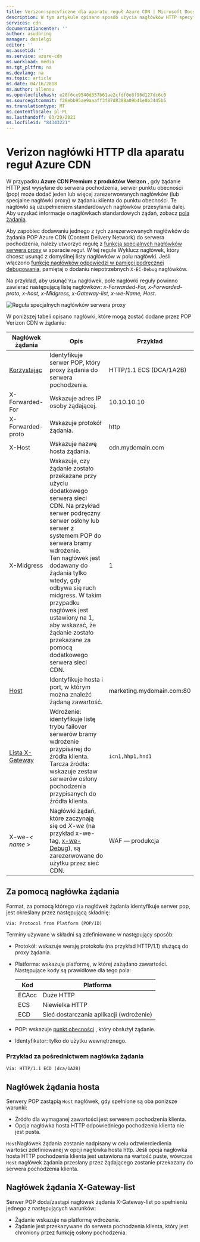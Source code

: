 ```yaml
---
title: Verizon-specyficzne dla aparatu reguł Azure CDN | Microsoft Docs
description: W tym artykule opisano sposób użycia nagłówków HTTP specyficznych dla Verizon z aparatem reguł Azure CDN.
services: cdn
documentationcenter: ''
author: asudbring
manager: danielgi
editor: ''
ms.assetid: ''
ms.service: azure-cdn
ms.workload: media
ms.tgt_pltfrm: na
ms.devlang: na
ms.topic: article
ms.date: 04/16/2018
ms.author: allensu
ms.openlocfilehash: e20f6ce9540d357b61ae2cfdf0e8f96d127dc6c0
ms.sourcegitcommit: f28ebb95ae9aaaff3f87d8388a09b41e0b3445b5
ms.translationtype: MT
ms.contentlocale: pl-PL
ms.lasthandoff: 03/29/2021
ms.locfileid: "84343221"
---
```

# <a name="verizon-specific-http-headers-for-azure-cdn-rules-engine"></a>Verizon nagłówki HTTP dla aparatu reguł Azure CDN

W przypadku **Azure CDN Premium z produktów Verizon** , gdy żądanie HTTP jest wysyłane do serwera pochodzenia, serwer punktu obecności (pop) może dodać jeden lub więcej zarezerwowanych nagłówków (lub specjalne nagłówki proxy) w żądaniu klienta do punktu obecności. Te nagłówki są uzupełnieniem standardowych nagłówków przesyłania dalej. Aby uzyskać informacje o nagłówkach standardowych żądań, zobacz [pola żądania](https://en.wikipedia.org/wiki/List_of_HTTP_header_fields#Request_fields).

Aby zapobiec dodawaniu jednego z tych zarezerwowanych nagłówków do żądania POP Azure CDN (Content Delivery Network) do serwera pochodzenia, należy utworzyć regułę z [funkcją specjalnych nagłówków serwera proxy](https://docs.vdms.com/cdn/Content/HRE/F/Proxy-Special-Headers.htm) w aparacie reguł. W tej regule Wyklucz nagłówek, który chcesz usunąć z domyślnej listy nagłówków w polu nagłówki. Jeśli włączono [funkcję nagłówków odpowiedzi w pamięci podręcznej debugowania](https://docs.vdms.com/cdn/Content/HRE/F/Debug-Cache-Response-Headers.htm), pamiętaj o dodaniu niepotrzebnych `X-EC-Debug` nagłówków. 

Na przykład, aby usunąć `Via` nagłówek, pole nagłówki reguły powinno zawierać następującą listę nagłówków: *x-Forwarded-For, x-Forwarded-proto, x-host, x-Midgress, x-Gateway-list, x-we-Name, Host*. 

![Reguła specjalnych nagłówków serwera proxy](./media/cdn-http-headers/cdn-proxy-special-header-rule.png)

W poniższej tabeli opisano nagłówki, które mogą zostać dodane przez POP Verizon CDN w żądaniu:

Nagłówek żądania | Opis | Przykład
---------------|-------------|--------
[Korzystając](#via-request-header) | Identyfikuje serwer POP, który proxy żądania do serwera pochodzenia. | HTTP/1.1 ECS (DCA/1A2B)
X-Forwarded-For | Wskazuje adres IP osoby żądającej.| 10.10.10.10
X-Forwarded-proto | Wskazuje protokół żądania. | http
X-Host | Wskazuje nazwę hosta żądania. | cdn.mydomain.com
X-Midgress | Wskazuje, czy żądanie zostało przekazane przy użyciu dodatkowego serwera sieci CDN. Na przykład serwer podręczny serwer osłony lub serwer z systemem POP do serwera bramy wdrożenie. <br />Ten nagłówek jest dodawany do żądania tylko wtedy, gdy odbywa się ruch midgress. W takim przypadku nagłówek jest ustawiony na 1, aby wskazać, że żądanie zostało przekazane za pomocą dodatkowego serwera sieci CDN.| 1
[Host](#host-request-header) | Identyfikuje hosta i port, w którym można znaleźć żądaną zawartość. | marketing.mydomain.com:80
[Lista X-Gateway](#x-gateway-list-request-header) | Wdrożenie: identyfikuje listę trybu failover serwerów bramy wdrożenie przypisanej do źródła klienta. <br />Tarcza źródła: wskazuje zestaw serwerów osłony pochodzenia przypisanych do źródła klienta. | `icn1,hhp1,hnd1`
X-we-_&lt; name &gt;_ | Nagłówki żądań, które zaczynają się od *X-we* (na przykład x-we-tag, [x-we-Debug](cdn-http-debug-headers.md)), są zarezerwowane do użytku przez sieć CDN.| WAF — produkcja

## <a name="via-request-header"></a>Za pomocą nagłówka żądania
Format, za pomocą którego `Via` nagłówek żądania identyfikuje serwer pop, jest określany przez następującą składnię:

`Via: Protocol from Platform (POP/ID)` 

Terminy używane w składni są zdefiniowane w następujący sposób:
- Protokół: wskazuje wersję protokołu (na przykład HTTP/1.1) służącą do proxy żądania. 

- Platforma: wskazuje platformę, w której zażądano zawartości. Następujące kody są prawidłowe dla tego pola: 

    Kod | Platforma
    -----|---------
    ECAcc | Duże HTTP
    ECS   | Niewielka HTTP
    ECD   | Sieć dostarczania aplikacji (wdrożenie)

- POP: wskazuje [punkt obecności](cdn-pop-abbreviations.md) , który obsłużył żądanie. 

- Identyfikator: tylko do użytku wewnętrznego.

### <a name="example-via-request-header"></a>Przykład za pośrednictwem nagłówka żądania

`Via: HTTP/1.1 ECD (dca/1A2B)`

## <a name="host-request-header"></a>Nagłówek żądania hosta
Serwery POP zastąpią `Host` nagłówek, gdy spełnione są oba poniższe warunki:
- Źródło dla wymaganej zawartości jest serwerem pochodzenia klienta.
- Opcja nagłówka hosta HTTP odpowiedniego pochodzenia klienta nie jest pusta.

`Host`Nagłówek żądania zostanie nadpisany w celu odzwierciedlenia wartości zdefiniowanej w opcji nagłówka hosta http.
Jeśli opcja nagłówka hosta HTTP pochodzenia klienta jest ustawiona na wartość puste, wówczas `Host` nagłówek żądania przesłany przez żądającego zostanie przekazany do serwera pochodzenia klienta.

## <a name="x-gateway-list-request-header"></a>Nagłówek żądania X-Gateway-list
Serwer POP doda/zastąpi nagłówek żądania X-Gateway-list po spełnieniu jednego z następujących warunków:
- Żądanie wskazuje na platformę wdrożenie.
- Żądanie jest przekazywane do serwera pochodzenia klienta, który jest chroniony przez funkcję osłony pochodzenia.

